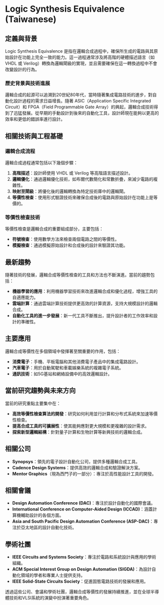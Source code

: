 # Logic Synthesis Equivalence (Taiwanese)

## 定義與背景

Logic Synthesis Equivalence 是指在邏輯合成過程中，確保所生成的電路與其原始設計在功能上完全一致的能力。這一過程通常涉及將高階的硬體描述語言（如 VHDL 或 Verilog）轉換為邏輯閘級的實現，並且需要確保在這一轉換過程中不會改變設計的行為。

### 歷史背景與技術進展

邏輯合成的起源可以追溯到20世紀80年代，當時隨著集成電路技術的進步，對自動化設計過程的需求日益增長。隨著 ASIC（Application Specific Integrated Circuit）和 FPGA（Field Programmable Gate Array）的興起，邏輯合成技術得到了迅猛發展。從早期的手動設計到後來的自動化工具，設計師現在能夠以更高的效率和更低的錯誤率進行設計。

## 相關技術與工程基礎

### 邏輯合成流程

邏輯合成過程通常包括以下幾個步驟：

1. **高階描述**：設計師使用 VHDL 或 Verilog 等高階語言描述設計。
2. **邏輯優化**：通過邏輯優化技術，如布爾代數簡化和常數折疊，來減少電路的複雜性。
3. **映射至閘級**：將優化後的邏輯轉換為特定技術庫中的邏輯閘。
4. **等價性檢查**：使用形式驗證技術來確保合成後的電路與原始設計在功能上是等價的。

### 等價性檢查技術

等價性檢查是邏輯合成的重要組成部分，主要包括：

- **符號檢查**：使用數學方法來檢查兩個電路之間的等價性。
- **模擬檢查**：通過模擬原始設計和合成後的設計來驗證其功能。

## 最新趨勢

隨著技術的發展，邏輯合成等價性檢查的工具和方法也不斷演進。當前的趨勢包括：

- **機器學習的應用**：利用機器學習技術來改進邏輯合成和優化過程，增強工具的自適應能力。
- **雲端計算**：通過雲端計算技術提供更高效的計算資源，支持大規模設計的邏輯合成。
- **自動化工具的進一步發展**：新一代工具不斷推出，提升設計者的工作效率和設計的準確性。

## 主要應用

邏輯合成等價性在多個領域中發揮著至關重要的作用，包括：

- **消費電子**：手機、平板電腦和其他消費電子產品中的集成電路設計。
- **汽車電子**：用於自動駕駛和車載娛樂系統的複雜電子系統。
- **通訊技術**：如5G基站和網絡設備中的高效邏輯設計。

## 當前研究趨勢與未來方向

當前的研究重點主要集中在：

- **高效等價性檢查算法的開發**：研究如何利用並行計算和分布式系統來加速等價性檢查。
- **提高合成工具的可擴展性**：使其能夠應對更大規模和更複雜的設計需求。
- **探索新型邏輯結構**：針對量子計算和生物計算等新興技術的邏輯合成。

## 相關公司

- **Synopsys**：領先的電子設計自動化公司，提供多種邏輯合成工具。
- **Cadence Design Systems**：提供高效的邏輯合成和驗證解決方案。
- **Mentor Graphics**（現為西門子的一部分）：專注於高性能設計工具的開發。

## 相關會議

- **Design Automation Conference (DAC)**：專注於設計自動化的國際會議。
- **International Conference on Computer-Aided Design (ICCAD)**：涵蓋計算機輔助設計的各個方面。
- **Asia and South Pacific Design Automation Conference (ASP-DAC)**：專注於亞太地區的設計自動化技術。

## 學術社團

- **IEEE Circuits and Systems Society**：專注於電路和系統設計與應用的學術組織。
- **ACM Special Interest Group on Design Automation (SIGDA)**：為設計自動化領域的學者和專業人士提供支持。
- **IEEE Solid-State Circuits Society**：促進固態電路技術的發展和應用。

透過這些公司、會議和學術社團，邏輯合成等價性的發展持續推進，並在全球半導體技術和VLSI系統的演變中扮演著重要角色。